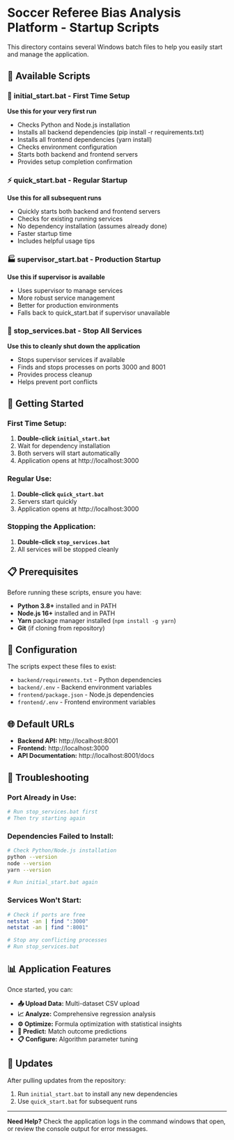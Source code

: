 # Soccer Referee Bias Analysis Platform - Startup Scripts

This directory contains several Windows batch files to help you easily start and manage the application.

## 📁 Available Scripts

### 🚀 **initial_start.bat** - First Time Setup
**Use this for your very first run**
- Checks Python and Node.js installation
- Installs all backend dependencies (pip install -r requirements.txt)
- Installs all frontend dependencies (yarn install)
- Checks environment configuration
- Starts both backend and frontend servers
- Provides setup completion confirmation

### ⚡ **quick_start.bat** - Regular Startup
**Use this for all subsequent runs**
- Quickly starts both backend and frontend servers
- Checks for existing running services
- No dependency installation (assumes already done)
- Faster startup time
- Includes helpful usage tips

### 🏭 **supervisor_start.bat** - Production Startup
**Use this if supervisor is available**
- Uses supervisor to manage services
- More robust service management
- Better for production environments
- Falls back to quick_start.bat if supervisor unavailable

### 🛑 **stop_services.bat** - Stop All Services
**Use this to cleanly shut down the application**
- Stops supervisor services if available
- Finds and stops processes on ports 3000 and 8001
- Provides process cleanup
- Helps prevent port conflicts

## 🚀 Getting Started

### First Time Setup:
1. **Double-click `initial_start.bat`**
2. Wait for dependency installation
3. Both servers will start automatically
4. Application opens at http://localhost:3000

### Regular Use:
1. **Double-click `quick_start.bat`**
2. Servers start quickly
3. Application opens at http://localhost:3000

### Stopping the Application:
1. **Double-click `stop_services.bat`**
2. All services will be stopped cleanly

## 📋 Prerequisites

Before running these scripts, ensure you have:

- **Python 3.8+** installed and in PATH
- **Node.js 16+** installed and in PATH  
- **Yarn** package manager installed (`npm install -g yarn`)
- **Git** (if cloning from repository)

## 🔧 Configuration

The scripts expect these files to exist:
- `backend/requirements.txt` - Python dependencies
- `backend/.env` - Backend environment variables
- `frontend/package.json` - Node.js dependencies  
- `frontend/.env` - Frontend environment variables

## 🌐 Default URLs

- **Backend API:** http://localhost:8001
- **Frontend:** http://localhost:3000
- **API Documentation:** http://localhost:8001/docs

## 🚨 Troubleshooting

### Port Already in Use:
```bash
# Run stop_services.bat first
# Then try starting again
```

### Dependencies Failed to Install:
```bash
# Check Python/Node.js installation
python --version
node --version
yarn --version

# Run initial_start.bat again
```

### Services Won't Start:
```bash
# Check if ports are free
netstat -an | find ":3000"
netstat -an | find ":8001"

# Stop any conflicting processes
# Run stop_services.bat
```

## 📊 Application Features

Once started, you can:
- **📤 Upload Data:** Multi-dataset CSV upload
- **📈 Analyze:** Comprehensive regression analysis
- **⚙️ Optimize:** Formula optimization with statistical insights
- **🎯 Predict:** Match outcome predictions
- **📋 Configure:** Algorithm parameter tuning

## 🔄 Updates

After pulling updates from the repository:
1. Run `initial_start.bat` to install any new dependencies
2. Use `quick_start.bat` for subsequent runs

---

**Need Help?** Check the application logs in the command windows that open, or review the console output for error messages.